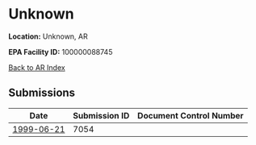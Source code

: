 # Unknown

**Location:** Unknown, AR

**EPA Facility ID:** 100000088745

[Back to AR Index](../../index.md)

## Submissions

| Date | Submission ID | Document Control Number |
|------|--------------|-------------------------|
| [1999-06-21](submissions/7054.md) | 7054 |  |

